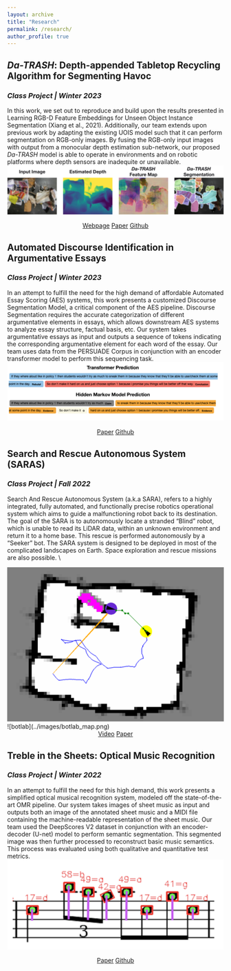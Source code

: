 ```yaml
---
layout: archive
title: "Research"
permalink: /research/
author_profile: true
---
```


## *Da-TRASH*: Depth-appended Tabletop Recycling Algorithm for Segmenting Havoc
### *Class Project | Winter 2023*
In this work, we set out to reproduce and build upon the results presented in Learning RGB-D Feature Embeddings for Unseen Object Instance Segmentation (Xiang et al., 2021). Additionally, our team extends upon previous work by adapting the existing UOIS model such that it can perform segmentation on RGB-only images. By fusing the RGB-only input images with output from a monocular depth estimation sub-network, our proposed *Da-TRASH* model is able to operate in environments and on robotic platforms where depth sensors are inadequite or unavailable. \
![Da-TRASH](../images/da_trash_qual.jpg)
<div markdown="0" align="center">
    <a href="https://deeprob.org/w23/reports/da-trash/" class="btn btn--info">Webpage</a>
    <a href="../files/Da-TRASH.pdf" class="btn btn--info">Paper</a>
    <a href="https://github.com/schefferac2020/Da-TRASH" class="btn btn--info">Github</a>
</div>

## Automated Discourse Identification in Argumentative Essays
### *Class Project | Winter 2023*
In an attempt to fulfill the need for the high demand of affordable Automated Essay Scoring (AES) systems, this work presents a customized Discourse Segmentation Model, a critical component of the AES pipeline. Discourse Segmentation requires the accurate categorization of different argumentative elements in essays, which allows downstream AES systems to analyze essay structure, factual basis, etc. Our system takes argumentative essays as input and outputs a sequence of tokens indicating the corresponding argumentative element for each word of the essay. Our team uses data from the PERSUADE Corpus in conjunction with an encoder transformer model to perform this sequencing task. \
![NLP](../images/NLP_qualitative.png)

<div markdown="0" align="center">
    <a href="../files/NLP.pdf" class="btn btn--info">Paper</a>
    <a href="https://github.com/schefferac2020/EssayClaimIden" class="btn btn--info">Github</a>
</div>

## Search and Rescue Autonomous System (SARAS)
### *Class Project | Fall 2022*
Search And Rescue Autonomous System (a.k.a SARA), refers to a highly integrated, fully automated, and functionally precise robotics operational system which aims to guide a malfunctioning robot back to its destination. The goal of the SARA is to autonomously locate a stranded “Blind” robot, which is unable to read its LiDAR data, within an unknown environment and return it to a home base. This rescue is performed autonomously by a “Seeker” bot. The SARA system is designed to be deployed in most of the complicated landscapes on Earth. Space exploration and rescue missions are also possible. \

<div markdown="0" width="50%">    
    <img src="../images/botlab_map.png" alt="Girl in a jacket">
    ![botlab](../images/botlab_map.png)
</div>

<div markdown="0" align="center">    
    <a href="https://www.youtube.com/watch?v=H2apOiehBUE&ab_channel=KatieWakevainen" class="btn btn--info">Video</a>
    <a href="../files/SARAS.pdf" class="btn btn--info">Paper</a>
</div>

## Treble in the Sheets: Optical Music Recognition
### *Class Project | Winter 2022*
In an attempt to fulfill the need for this high demand, this work presents a simplified optical musical recognition system, modeled off the state-of-the-art OMR pipeline. Our system takes images of sheet music as input and outputs both an image of the annotated sheet music and a MIDI file containing the machine-readable representation of the sheet music. Our team used the DeepScores V2 dataset in conjunction with an encoder-decoder (U-net) model to perform semantic segmentation. This segmented image was then further processed to reconstruct basic music semantics. This process was evaluated using both qualitative and quantitative test metrics. \
![Thing](../images/treble_qualitative.png) 
<div markdown="0" align="center">    
    <a href="../files/OMR.pdf" class="btn btn--info">Paper</a>
    <a href="https://github.com/AshwinS27/TrebleInTheSheets" class="btn btn--info">Github</a>
</div>

